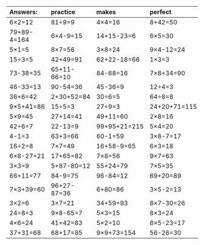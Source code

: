 | Answers: | practice | makes | perfect | ! |
| :--- | :--- | :--- | :--- | :--- |
| 6×2=12 | 81÷9=9 | 4×4=16 | 8+42=50 | 29-7=22 | 
| 79+89-4=164 | 6×4-9=15 | 14+15-23=6 | 6×5=30 | 6×6=36 | 
| 5×1=5 | 8×7=56 | 3×8=24 | 9×4-12=24 | 7×6+29=71 | 
| 15÷3=5 | 42+49=91 | 62+22-18=66 | 1×3=3 | 28÷4=7 | 
| 73-38=35 | 65+11-66=10 | 84-68=16 | 7×8+34=90 | 2×5+18=28 | 
| 46-33=13 | 90-54=36 | 45-36=9 | 12÷4=3 | 19+11+54=84 | 
| 36+6=42 | 2+30+52=84 | 30÷6=5 | 64÷8=8 | 10+46=56 | 
| 9×5+41=86 | 15÷5=3 | 27÷9=3 | 24+20+71=115 | 9×9=81 | 
| 5×9=45 | 27+14=41 | 49+11=60 | 2×8=16 | 2+65=67 | 
| 42÷6=7 | 22-13=9 | 99+95+21=215 | 5×4=20 | 3×9=27 | 
| 4-1=3 | 63+3=66 | 60-1=59 | 3×8-7=17 | 8×6+13=61 | 
| 16÷2=8 | 7×7=49 | 16+58-9=65 | 6×3=18 | 47+47=94 | 
| 6×8-27=21 | 17+65=82 | 7×8=56 | 9×7=63 | 49+21-21=49 | 
| 3×3=9 | 5+87-80=12 | 55+24=79 | 7×5=35 | 7×3=21 | 
| 66+11=77 | 84-9=75 | 96-84=12 | 69+20=89 | 1+44=45 | 
| 7×3+39=60 | 96+27-87=36 | 6+80=86 | 3×5-2=13 | 8×8+74=138 | 
| 3×2=6 | 3×7=21 | 34+59=93 | 8×7-30=26 | 9×5+46=91 | 
| 24÷8=3 | 9×8-65=7 | 5×3=15 | 8×3=24 | 18÷2=9 | 
| 4×6=24 | 41+42=83 | 5×2=10 | 8×5-23=17 | 5×7=35 | 
| 37+31=68 | 68+17=85 | 9×9+73=154 | 56-26=30 | 71-21=50 | 
